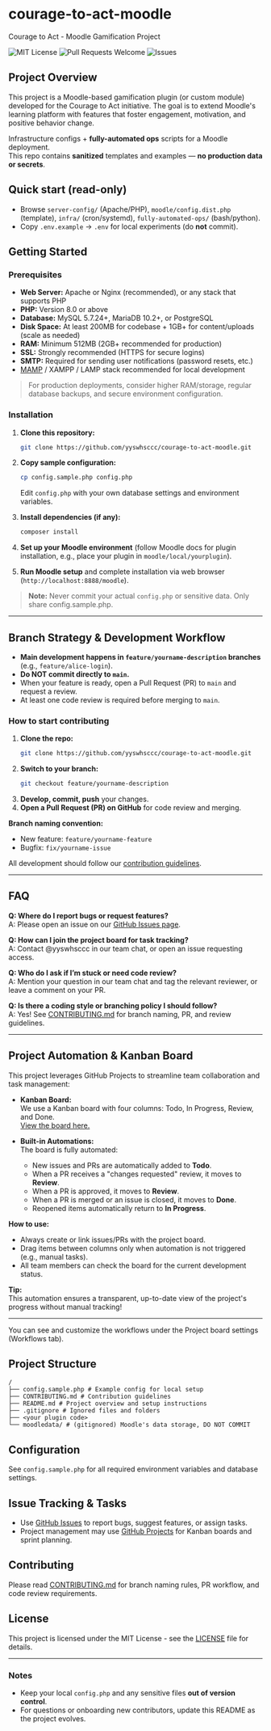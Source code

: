 # courage-to-act-moodle

Courage to Act - Moodle Gamification Project

![MIT License](https://img.shields.io/badge/license-MIT-green)
![Pull Requests Welcome](https://img.shields.io/badge/PRs-welcome-brightgreen)
![Issues](https://img.shields.io/github/issues/yyswhsccc/courage-to-act-moodle)

## Project Overview

This project is a Moodle-based gamification plugin (or custom module) developed for the Courage to Act initiative. The goal is to extend Moodle's learning platform with features that foster engagement, motivation, and positive behavior change.

Infrastructure configs + **fully-automated ops** scripts for a Moodle deployment.  
This repo contains **sanitized** templates and examples — **no production data or secrets**.

## Quick start (read-only)
- Browse `server-config/` (Apache/PHP), `moodle/config.dist.php` (template), `infra/` (cron/systemd), `fully-automated-ops/` (bash/python).
- Copy `.env.example` → `.env` for local experiments (do **not** commit).

## Getting Started

### Prerequisites

- **Web Server:** Apache or Nginx (recommended), or any stack that supports PHP
- **PHP:** Version 8.0 or above
- **Database:** MySQL 5.7.24+, MariaDB 10.2+, or PostgreSQL
- **Disk Space:** At least 200MB for codebase + 1GB+ for content/uploads (scale as needed)
- **RAM:** Minimum 512MB (2GB+ recommended for production)
- **SSL:** Strongly recommended (HTTPS for secure logins)
- **SMTP:** Required for sending user notifications (password resets, etc.)
- [MAMP](https://www.mamp.info/en/) / XAMPP / LAMP stack recommended for local development

> For production deployments, consider higher RAM/storage, regular database backups, and secure environment configuration.

### Installation

1. **Clone this repository:**
    ```bash
    git clone https://github.com/yyswhsccc/courage-to-act-moodle.git
    ```
2. **Copy sample configuration:**
    ```bash
    cp config.sample.php config.php
    ```
    Edit `config.php` with your own database settings and environment variables.

3. **Install dependencies (if any):**
    ```bash
    composer install
    ```

4. **Set up your Moodle environment** (follow Moodle docs for plugin installation, e.g., place your plugin in `moodle/local/yourplugin`).

5. **Run Moodle setup** and complete installation via web browser (`http://localhost:8888/moodle`).

> **Note:** Never commit your actual `config.php` or sensitive data. Only share config.sample.php.

---

## Branch Strategy & Development Workflow

- **Main development happens in `feature/yourname-description` branches** (e.g., `feature/alice-login`).
- **Do NOT commit directly to `main`.**
- When your feature is ready, open a Pull Request (PR) to `main` and request a review.
- At least one code review is required before merging to `main`.

### How to start contributing

1. **Clone the repo:**
    ```bash
    git clone https://github.com/yyswhsccc/courage-to-act-moodle.git
    ```
2. **Switch to your branch:**
    ```bash
    git checkout feature/yourname-description
    ```
3. **Develop, commit, push** your changes.
4. **Open a Pull Request (PR) on GitHub** for code review and merging.

**Branch naming convention:**
- New feature: `feature/yourname-feature`
- Bugfix: `fix/yourname-issue`

All development should follow our [contribution guidelines](CONTRIBUTING.md).

---

## FAQ

**Q: Where do I report bugs or request features?**  
A: Please open an issue on our [GitHub Issues page](https://github.com/yyswhsccc/courage-to-act-moodle/issues).

**Q: How can I join the project board for task tracking?**  
A: Contact @yyswhsccc in our team chat, or open an issue requesting access.

**Q: Who do I ask if I’m stuck or need code review?**  
A: Mention your question in our team chat and tag the relevant reviewer, or leave a comment on your PR.

**Q: Is there a coding style or branching policy I should follow?**  
A: Yes! See [CONTRIBUTING.md](CONTRIBUTING.md) for branch naming, PR, and review guidelines.

---

## Project Automation & Kanban Board

This project leverages GitHub Projects to streamline team collaboration and task management:

- **Kanban Board:**  
  We use a Kanban board with four columns: Todo, In Progress, Review, and Done.  
  [View the board here.](https://github.com/users/yyswhsccc/projects/1)

- **Built-in Automations:**  
  The board is fully automated:
    - New issues and PRs are automatically added to **Todo**.
    - When a PR receives a "changes requested" review, it moves to **Review**.
    - When a PR is approved, it moves to **Review**.
    - When a PR is merged or an issue is closed, it moves to **Done**.
    - Reopened items automatically return to **In Progress**.

**How to use:**
- Always create or link issues/PRs with the project board.
- Drag items between columns only when automation is not triggered (e.g., manual tasks).
- All team members can check the board for the current development status.

**Tip:**  
This automation ensures a transparent, up-to-date view of the project's progress without manual tracking!

---

You can see and customize the workflows under the Project board settings (Workflows tab).


## Project Structure
```
/
├── config.sample.php # Example config for local setup
├── CONTRIBUTING.md # Contribution guidelines
├── README.md # Project overview and setup instructions
├── .gitignore # Ignored files and folders
├── <your plugin code>
└── moodledata/ # (gitignored) Moodle's data storage, DO NOT COMMIT
```

## Configuration

See `config.sample.php` for all required environment variables and database settings.

## Issue Tracking & Tasks

- Use [GitHub Issues](https://github.com/yyswhsccc/courage-to-act-moodle/issues) to report bugs, suggest features, or assign tasks.
- Project management may use [GitHub Projects](https://github.com/users/yyswhsccc/projects/1) for Kanban boards and sprint planning.

## Contributing

Please read [CONTRIBUTING.md](CONTRIBUTING.md) for branch naming rules, PR workflow, and code review requirements.

## License

This project is licensed under the MIT License - see the [LICENSE](LICENSE) file for details.

---

### Notes

- Keep your local `config.php` and any sensitive files **out of version control**.
- For questions or onboarding new contributors, update this README as the project evolves.

